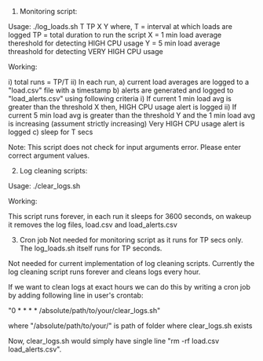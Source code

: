 1. Monitoring script:

Usage:
./log_loads.sh T TP X Y
where,
T = interval at which loads are logged
TP = total duration to run the script
X = 1 min load average thereshold for detecting HIGH CPU usage
Y = 5 min load average threashold for detecting VERY HIGH CPU usage

Working:

i) total runs = TP/T
ii) In each run,
	a) current load averages are logged to a "load.csv" file with a timestamp
	b) alerts are generated and logged to "load_alerts.csv" using following criteria
		i) If current 1 min load avg is greater than the threshold X then, HIGH CPU usage alert is logged 
		ii) If current 5 min load avg is greater than the threshold Y and the 1 min load avg is increasing
		    (assument strictly increasing) Very HIGH CPU usage alert is logged 
	c) sleep for T secs

Note: This script does not check for input arguments error. Please enter correct argument values.


2. Log cleaning scripts:

Usage:
./clear_logs.sh

Working:

This script runs forever, in each run it sleeps for 3600 seconds, on wakeup it removes the log files, load.csv and load_alerts.csv


3. Cron job
Not needed for monitoring script as it runs for TP secs only. The log_loads.sh itself runs for TP seconds.

Not needed for current implementation of log cleaning scripts. Currently the log cleaning script runs forever and cleans logs every hour.

If we want to clean logs at exact hours we can do this by writing a cron job by adding following line in user's crontab:

"0 * * * * /absolute/path/to/your/clear_logs.sh"

where "/absolute/path/to/your/" is path of folder where clear_logs.sh exists

Now, clear_logs.sh would simply have single line "rm -rf load.csv load_alerts.csv".
